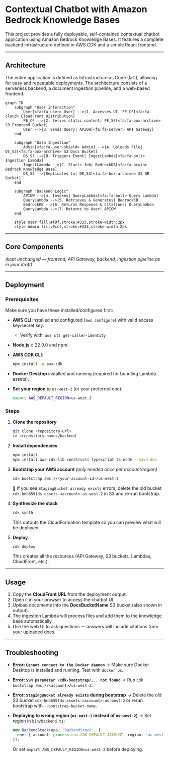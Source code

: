 # Contextual Chatbot with Amazon Bedrock Knowledge Bases

This project provides a fully deployable, self-contained contextual chatbot application using Amazon Bedrock Knowledge Bases. It features a complete backend infrastructure defined in AWS CDK and a simple React frontend.

---

## Architecture

The entire application is defined as Infrastructure as Code (IaC), allowing for easy and repeatable deployments. The architecture consists of a serverless backend, a document ingestion pipeline, and a web-based frontend.

```mermaid
graph TD
    subgraph "User Interaction"
        User[<fa:fa-user> User] -->|1. Accesses UI| FE_CF[<fa:fa-cloud> CloudFront Distribution]
        FE_CF -->|2. Serves static content| FE_S3[<fa:fa-box-archive> S3 Frontend Bucket]
        User -->|3. Sends Query| APIGW[<fa:fa-server> API Gateway]
    end

    subgraph "Data Ingestion"
        Admin[<fa:fa-user-shield> Admin] -->|A. Uploads File| DS_S3[<fa:fa-box-archive> S3 Docs Bucket]
        DS_S3 -->|B. Triggers Event| IngestLambda[<fa:fa-bolt> Ingestion Lambda]
        IngestLambda -->|C. Starts Job| BedrockKB[<fa:fa-brain> Bedrock Knowledge Base]
        DS_S3 -->|Replicates to| DR_S3[<fa:fa-box-archive> S3 DR Bucket]
    end

    subgraph "Backend Logic"
        APIGW -->|4. Invokes| QueryLambda[<fa:fa-bolt> Query Lambda]
        QueryLambda -->|5. Retrieves & Generates| BedrockKB
        BedrockKB -->|6. Returns Response & Citations| QueryLambda
        QueryLambda -->|7. Returns to User| APIGW
    end

    style User fill:#f9f,stroke:#333,stroke-width:2px
    style Admin fill:#ccf,stroke:#333,stroke-width:2px
```

---

## Core Components

*(kept unchanged — frontend, API Gateway, backend, ingestion pipeline as in your draft)*

---

## Deployment

### Prerequisites

Make sure you have these installed/configured first:

* **AWS CLI** installed and configured (`aws configure`) with valid access key/secret key.

  * Verify with: `aws sts get-caller-identity`
* **Node.js** ≥ 22.9.0 and npm.
* **AWS CDK CLI**:

  ```bash
  npm install -g aws-cdk
  ```
* **Docker Desktop** installed and running (required for bundling Lambda assets).
* **Set your region** to `us-west-2` (or your preferred one):

  ```bash
  export AWS_DEFAULT_REGION=us-west-2
  ```

### Steps

1. **Clone the repository**

   ```bash
   git clone <repository-url>
   cd <repository-name>/backend
   ```
2. **Install dependencies**

   ```bash
   npm install
   npm install aws-cdk-lib constructs typescript ts-node --save-dev
   ```
3. **Bootstrap your AWS account**
   *(only needed once per account/region)*

   ```bash
   cdk bootstrap aws://<your-account-id>/us-west-2
   ```

   🔹 If you see `StagingBucket already exists` errors, delete the old bucket `cdk-hnb659fds-assets-<account>-us-west-2` in S3 and re-run bootstrap.
4. **Synthesize the stack**

   ```bash
   cdk synth
   ```

   This outputs the CloudFormation template so you can preview what will be deployed.
5. **Deploy**

   ```bash
   cdk deploy
   ```

   This creates all the resources (API Gateway, S3 buckets, Lambdas, CloudFront, etc.).

---

## Usage

1. Copy the **CloudFront URL** from the deployment output.
2. Open it in your browser to access the chatbot UI.
3. Upload documents into the **DocsBucketName** S3 bucket (also shown in output).
4. The ingestion Lambda will process files and add them to the knowledge base automatically.
5. Use the web UI to ask questions — answers will include citations from your uploaded docs.

---

## Troubleshooting

* **Error: `Cannot connect to the Docker daemon`**
  → Make sure Docker Desktop is installed and running. Test with `docker ps`.
* **Error: `SSM parameter /cdk-bootstrap/... not found`**
  → Run `cdk bootstrap aws://<account>/us-west-2`.
* **Error: `StagingBucket already exists` during bootstrap**
  → Delete the old S3 bucket `cdk-hnb659fds-assets-<account>-us-west-2` or rerun bootstrap with `--bootstrap-bucket-name`.
* **Deploying to wrong region (`us-east-1` instead of `us-west-2`)**
  → Set region in `bin/backend.ts`:

  ```ts
  new BackendStack(app, 'BackendStack', {
    env: { account: process.env.CDK_DEFAULT_ACCOUNT, region: 'us-west-2' }
  });
  ```

  Or set `export AWS_DEFAULT_REGION=us-west-2` before deploying.



